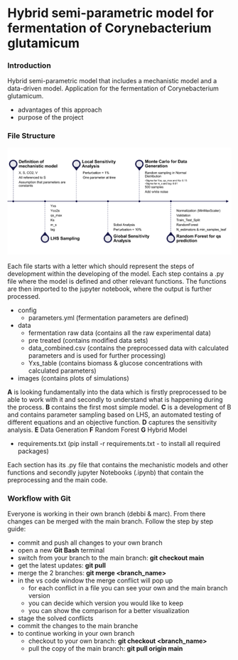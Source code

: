 # Hybrid semi-parametric model for fermentation of Corynebacterium glutamicum

### Introduction
Hybrid semi-parametric model that includes a mechanistic model and a data-driven model. Application for the fermentation of Corynebacterium glutamicum.
- advantages of this approach
- purpose of the project

### File Structure

![Project timeline](images/TimeLine.png)

Each file starts with a letter which should represent the steps of development within the developing of the model. Each step contains a .py file where the model is defined and other relevant functions. The functions are then imported to the jupyter notebook, where the output is further processed.

- config
    - parameters.yml (fermentation parameters are defined)
- data
    - fermentation raw data (contains all the raw experimental data)
    - pre treated (contains modified data sets)
    - data_combined.csv (contains the preprocessed data with calculated parameters and is used for further processing)
    - Yxs_table (contains biomass & glucose concentrations with calculated parameters)
- images (contains plots of simulations)

**A** is looking fundamentally into the data which is firstly preprocessed to be able to work with it and secondly to understand what is happening during the process.
**B** contains the first most simple model.
**C** is a development of B and contains parameter sampling based on LHS, an automated testing of different equations and an objective function.
**D** captures the sensitivity analysis.
**E** Data Generation
**F** Random Forest
**G** Hybrid Model
- requirements.txt (pip install -r requirements.txt - to install all required packages)

Each section has its .py file that contains the mechanistic models and other functions and secondly jupyter Notebooks (.ipynb) that contain the preprocessing and the main code.

### Workflow with Git
Everyone is working in their own branch (debbi & marc). From there changes can be merged with the main branch. Follow the step by step guide:
- commit and push all changes to your own branch
- open a new **Git Bash** terminal
- switch from your branch to the main branch: **git checkout main** 
- get the latest updates: **git pull**
- merge the 2 branches: **git merge <branch_name>**
- in the vs code window the merge conflict will pop up
    - for each conflict in a file you can see your own and the main branch version
    - you can decide which version you would like to keep
    - you can show the comparison for a better visualization
- stage the solved conflicts
- commit the changes to the main branche
- to continue working in your own branch
    - checkout to your own branch: **git checkout <branch_name>**
    - pull the copy of the main branch: **git pull origin main**
